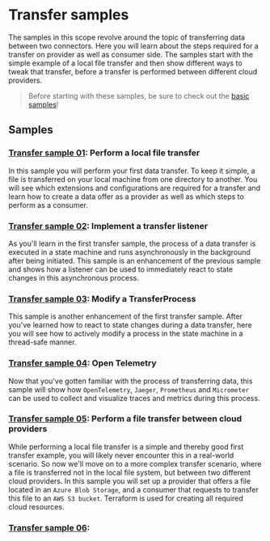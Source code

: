 # Transfer samples

The samples in this scope revolve around the topic of transferring data between two connectors. Here you will learn
about the steps required for a transfer on provider as well as consumer side. The samples start with the simple example
of a local file transfer and then show different ways to tweak that transfer, before a transfer is performed between
different cloud providers.

> Before starting with these samples, be sure to check out the [basic samples](../basic/README.md)!

## Samples

### [Transfer sample 01](./transfer-01-file-transfer/README.md): Perform a local file transfer

In this sample you will perform your first data transfer. To keep it simple, a file is transferred on your local machine
from one directory to another. You will see which extensions and configurations are required for a transfer and learn
how to create a data offer as a provider as well as which steps to perform as a consumer.

### [Transfer sample 02](./transfer-02-file-transfer-listener/README.md): Implement a transfer listener

As you'll learn in the first transfer sample, the process of a data transfer is executed in a state machine and
runs asynchronously in the background after being initiated. This sample is an enhancement of the previous sample and
shows how a listener can be used to immediately react to state changes in this asynchronous process.

### [Transfer sample 03](./transfer-03-modify-transferprocess/README.md): Modify a TransferProcess

This sample is another enhancement of the first transfer sample. After you've learned how to react to state changes
during a data transfer, here you will see how to actively modify a process in the state machine in a thread-safe manner.

### [Transfer sample 04](./transfer-04-open-telemetry/README.md): Open Telemetry

Now that you've gotten familiar with the process of transferring data, this sample will show how `OpenTelemetry`,
`Jaeger`, `Prometheus` and `Micrometer` can be used to collect and visualize traces and metrics during this process.

### [Transfer sample 05](./transfer-05-file-transfer-cloud/README.md): Perform a file transfer between cloud providers

While performing a local file transfer is a simple and thereby good first transfer example, you will likely never
encounter this in a real-world scenario. So now we'll move on to a more complex transfer scenario, where a file is
transferred not in the local file system, but between two different cloud providers. In this sample you will set up
a provider that offers a file located in an `Azure Blob Storage`, and a consumer that requests to transfer this file
to an `AWS S3 bucket`. Terraform is used for creating all required cloud resources.

### [Transfer sample 06](./transfer-06-http-data-flow/README.md): 